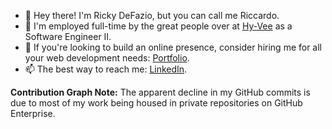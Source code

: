 - 👋 Hey there! I'm Ricky DeFazio, but you can call me Riccardo.
- 💼 I'm employed full-time by the great people over at [Hy-Vee](https://www.hy-vee.com/) as a Software Engineer II.
- 🚀 If you're looking to build an online presence, consider hiring me for all your web development needs: [Portfolio](https://rickydefazio.github.io).
- 📫 The best way to reach me: [LinkedIn](https://linkedin.com/in/rickydefazio).


**Contribution Graph Note:** The apparent decline in my GitHub commits is due to most of my work being housed in private repositories on GitHub Enterprise.
